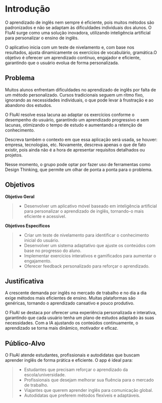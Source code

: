 # Introdução
O aprendizado de inglês nem sempre é eficiente, pois muitos métodos são padronizados e não se adaptam às dificuldades individuais dos alunos. O FluAI surge como uma solução inovadora, utilizando inteligência artificial para personalizar o ensino de inglês.

O aplicativo inicia com um teste de nivelamento e, com base nos resultados, ajusta dinamicamente os exercícios de vocabulário, gramática.O objetivo é oferecer um aprendizado contínuo, engajador e eficiente, garantindo que o usuário evolua de forma personalizada.

## Problema
Muitos alunos enfrentam dificuldades no aprendizado de inglês por falta de um método personalizado. Cursos tradicionais seguem um ritmo fixo, ignorando as necessidades individuais, o que pode levar à frustração e ao abandono dos estudos.

O FluAI resolve essa lacuna ao adaptar os exercícios conforme o desempenho do usuário, garantindo um aprendizado progressivo e sem lacunas, otimizando o tempo de estudo e aumentando a retenção de conhecimento.



Descreva também o contexto em que essa aplicação será usada, se  houver: empresa, tecnologias, etc. Novamente, descreva apenas o que de  fato existir, pois ainda não é a hora de apresentar requisitos  detalhados ou projetos.

Nesse momento, o grupo pode optar por fazer uso  de ferramentas como Design Thinking, que permite um olhar de ponta a ponta para o problema.

## Objetivos

 **Objetivo Geral**
> - Desenvolver um aplicativo móvel baseado em inteligência artificial para personalizar o aprendizado de inglês, tornando-o mais eficiente e acessível.

 **Objetivos Específicos**
> - Criar um teste de nivelamento para identificar o conhecimento inicial do usuário.
> - Desenvolver um sistema adaptativo que ajuste os conteúdos com base no progresso do aluno.
> - Implementar exercícios interativos e gamificados para aumentar o engajamento.
> - Oferecer feedback personalizado para reforçar o aprendizado.

## Justificativa

A crescente demanda por inglês no mercado de trabalho e no dia a dia exige métodos mais eficientes de ensino. Muitas plataformas são genéricas, tornando o aprendizado cansativo e pouco produtivo.

O FluAI se destaca por oferecer uma experiência personalizada e interativa, garantindo que cada usuário tenha um plano de estudos adaptado às suas necessidades. Com a IA ajustando os conteúdos continuamente, o aprendizado se torna mais dinâmico, motivador e eficaz.

## Público-Alvo

O FluAI atende estudantes, profissionais e autodidatas que buscam aprender inglês de forma prática e eficiente. O app é ideal para:

> - Estudantes que precisam reforçar o aprendizado da escola/universidade.
> - Profissionais que desejam melhorar sua fluência para o mercado de trabalho.
> - Viajantes que querem aprender inglês para comunicação global.
> - Autodidatas que preferem métodos flexíveis e adaptáveis.
